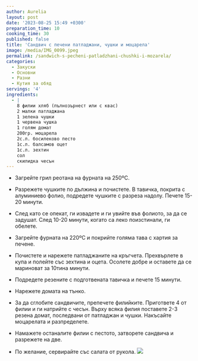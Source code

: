 ```yaml
---
author: Aurelia
layout: post
date: '2023-08-25 15:49 +0300'
preparation_time: 10
cooking_time: 30
published: false
title: 'Сандвич с печени патладжани, чушки и моцарела'
image: /media/IMG_0099.jpeg
permalink: /sandwich-s-pecheni-patladzhani-chushki-i-mozarela/
categories:
  - Закуски
  - Основни
  - Разни
  - Кутия за обяд
servings: '4'
ingredients:
  - |
    8 филии хляб (пълнозърнест или с квас)
    2 малки патладжана
    1 зелена чушки
    1 червена чушка
    1 голям домат
    200гр. моцарела
    2с.л. босилеково песто
    1с.л. балсамов оцет
    1с.л. зехтин
    сол
    скилидка чесън
---
```

- Загрейте грил реотана на фурната на 250ºC. 
- Разрежете чушките по дължина и почистете. В тавичка, покрита с алуминиево фолио, подредете чушките с разреза надолу. Печете 15-20 минути.
- След като се опекат, ги извадете и ги увийте във фолиото, за да се задушат. След 10-20 минути, когато са леко поизстинали, ги обелете.


- Загрейте фурната на 220ºC и покрийте голяма тава с хартия за печене.
- Почистете и нарежете патладжаните на кръгчета. Прехвърлете в купа и полейте със зехтина и оцета. Осолете добре и оставете да се мариноват за 10тина минути.
- Подредете резените с подготвената тавичка и печете 15 минути.
- Нарежете домата на тънко.
- За да сглобите сандвичите, препечете филийките. Пригответе 4 от филии и ги натрийте с чесън. Върху всяка филия поставете 2-3 резена домат, последвани от патладжан и чушки. Накъсайте моцарелата и разпределете. 
- Намажете останалите филии с пестото, затворете сандвича и разрежете на две.
- По желание, сервирайте със салата от рукола.
![]({{site.baseurl}}/media/IMG_0083.jpeg)